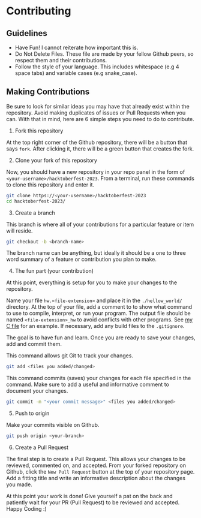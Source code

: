 # Contributing

## Guidelines

- Have Fun! I cannot reiterate how important this is. 
- Do Not Delete Files. These file are made by your fellow Github peers, so respect them and their contributions.
- Follow the style of your language. This includes whitespace (e.g 4 space tabs) and variable cases (e.g snake_case).

## Making Contributions

Be sure to look for similar ideas you may have that already exist within the repository. Avoid making duplicates of issues or Pull Requests when you can. With that in mind, here are 6 simple steps you need to do to contribute.

1. Fork this repository

At the top right corner of the Github repository, there will be a button that says `fork`. After clicking it, there will be a green button that creates the fork.

2. Clone your fork of this repository

Now, you should have a new repository in your repo panel in the form of `<your-username>/hacktoberfest-2023`. From a terminal, run these commands to clone this repository and enter it.

```sh
git clone https://<your-username>/hacktoberfest-2023
cd hacktoberfest-2023/
```

3. Create a branch

This branch is where all of your contributions for a particular feature or item will reside.

```sh
git checkout -b <branch-name>
```

The branch name can be anything, but ideally it should be a one to three word summary of a feature or contribution you plan to make.

4. The fun part (your contribution)

At this point, everything is setup for you to make your changes to the repository.

Name your file `hw.<file-extension>` and place it in the `./hellow_world/` directory. At the top of your file, add a comment to to show what command to use to compile, interpret, or run your program. The output file should be named `<file-extension>_hw` to avoid conflicts with other programs. See [my C file](./hello_world/hw.c) for an example. If necessary, add any build files to the `.gitignore`.

The goal is to have fun and learn. Once you are ready to save your changes, add and commit them.

This command allows git Git to track your changes.

```sh
git add <files you added/changed>
```

This command commits (saves) your changes for each file specified in the command. Make sure to add a useful and informative comment to document your changes.

```sh
git commit -m "<your commit message>" <files you added/changed>
```

5. Push to origin

Make your commits visible on Github.

```sh
git push origin <your-branch>
```

6. Create a Pull Request

The final step is to create a Pull Request. This allows your changes to be reviewed, commented on, and accepted. From your forked repository on Github, click the `New Pull Request` button at the top of your repository page. Add a fitting title and write an informative description about the changes you made.

At this point your work is done! Give yourself a pat on the back and patiently wait for your PR (Pull Request) to be reviewed and accepted. Happy Coding :)
